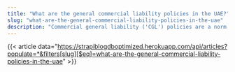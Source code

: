```yaml
---
title: "What are the general commercial liability policies in the UAE?"
slug: "what-are-the-general-commercial-liability-policies-in-the-uae"
description: "Commercial general liability ('CGL') policies are a norm in the UAE. A CGL policy usually provides comprehensive liability coverage by encompassing different liability coverage under the same head, such a property coverage, personal injury coverage, medical coverage etc."
---
```


{{< article data="https://strapiblogdboptimized.herokuapp.com/api/articles?populate=*&filters[slug][$eq]=what-are-the-general-commercial-liability-policies-in-the-uae" >}}
